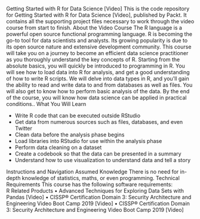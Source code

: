Getting Started with R for Data Science [Video]
This is the code repository for Getting Started with R for Data Science [Video], published by Packt. It contains all the supporting project files necessary to work through the video course from start to finish.
About the Video Course
The R language is a powerful open source functional programming language. R is becoming the go-to tool for data scientists and analysts. Its growing popularity is due to its open source nature and extensive development community.
This course will take you on a journey to become an efficient data science practitioner as you thoroughly understand the key concepts of R. Starting from the absolute basics, you will quickly be introduced to programming in R. You will see how to load data into R for analysis, and get a good understanding of how to write R scripts. We will delve into data types in R, and you'll gain the ability to read and write data to and from databases as well as files. You will also get to know how to perform basic analysis of the data. 
By the end of the course, you will know how data science can be applied in practical conditions..
What You Will Learn
<DIV class=book-info-will-learn-text> <UL> <LI>Write R code that can be executed outside RStudio <LI>Get data from numerous sources such as files, databases, and even Twitter<LI>Clean data before the analysis phase begins<LI>Load libraries into RStudio for use within the analysis phase <LI>Perform data cleaning on a dataset   <LI>Create a codebook so that the data can be presented in a summary<LI>Understand how to use visualization to understand data and tell a story </LI></UL></DIV>
Instructions and Navigation
Assumed Knowledge
There is no need for in-depth knowledge of statistics, maths, or even programming.
Technical Requirements
This course has the following software requirements:<br/> R 
Related Products
•	Advanced Techniques for Exploring Data Sets with Pandas [Video]
•	CISSP®️ Certification Domain 3: Security Architecture and Engineering Video Boot Camp 2019 [Video]
•	CISSP®️ Certification Domain 3: Security Architecture and Engineering Video Boot Camp 2019 [Video]

